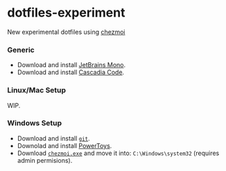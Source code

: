 # dotfiles-experiment
New experimental dotfiles using [chezmoi](https://github.com/twpayne/chezmoi)

### Generic

- Download and install [JetBrains Mono](https://www.jetbrains.com/lp/mono/).
- Download and install [Cascadia Code](https://github.com/microsoft/cascadia-code). 

### Linux/Mac Setup

WIP.

### Windows Setup

- Download and install [`git`](https://git-scm.com/download/win).
- Downolad and install [PowerToys](https://github.com/Microsoft/powertoys/releases).
- Download [`chezmoi.exe`](https://github.com/twpayne/chezmoi/releases) and move it into: `C:\Windows\system32` (requires admin permisions).
